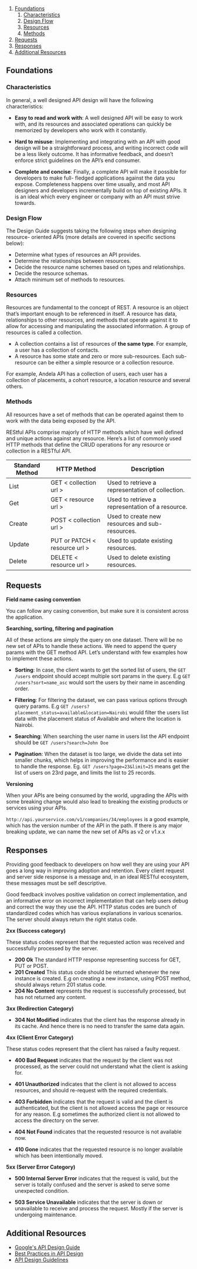 1. [Foundations](#foundations)
    1. [Characteristics](#characteristics)
    1. [Design Flow](#design-flow)
    1. [Resources](#resources)
    1. [Methods](#methods)
1. [Requests](#requests)
1. [Responses](#responses)
1. [Additional Resources](#additional-resources)

## Foundations

### Characteristics
In general, a well designed API design will have the following characteristics:

- **Easy to read and work with**: A well designed API will be easy to work with, and its resources and associated operations can quickly be memorized by developers who work with it constantly.

- **Hard to misuse**: Implementing and integrating with an API with good design will be a straightforward process, and writing incorrect code will be a less likely outcome. It has informative feedback, and doesn’t enforce strict guidelines on the API’s end consumer.

- **Complete and concise**: Finally, a complete API will make it possible for developers to make full- fledged applications against the data you expose. Completeness happens over time usually, and most API designers and developers incrementally build on top of existing APIs. It is an ideal which every engineer or company with an API must strive towards.

### Design Flow
The Design Guide suggests taking the following steps when designing resource- oriented APIs (more details are covered in specific sections below):

- Determine what types of resources an API provides.
- Determine the relationships between resources.
- Decide the resource name schemes based on types and relationships.
- Decide the resource schemas.
- Attach minimum set of methods to resources.

### Resources
Resources are fundamental to the concept of REST. A resource is an object that’s important enough to be referenced in itself. A resource has data, relationships to other resources, and methods that operate against it to allow for accessing and manipulating the associated information. A group of resources is called a collection.

- A collection contains a list of resources of **the same type**. For example, a user has a collection of contacts.
- A resource has some state and zero or more sub-resources. Each sub-resource can be either a simple resource or a collection resource.

For example, Andela API has a collection of users, each user has a collection of placements, a cohort resource, a location resource and several others.

### Methods
All resources have a set of methods that can be operated against them to work with the data being exposed by the API.

REStful APIs comprise majorly of HTTP methods which have well defined and unique actions against any resource. Here’s a list of commonly used HTTP methods that define the CRUD operations for any resource or collection in a  RESTful API.

Standard Method | HTTP Method | Description
--------------- | ----------- | -----------
List | GET < collection url > | Used to retrieve a representation of  collection.
Get | GET < resource url > | Used to retrieve a representation of a resource.
Create | POST < collection url > | Used to create new resources and sub-resources.
Update | PUT or PATCH < resource url > | Used to update existing resources.
Delete | DELETE < resource url > | Used to delete existing resources.

## Requests

**Field name casing convention**

You can follow any casing convention, but make sure it is consistent across the application.

**Searching, sorting, filtering and pagination**

All of these actions are simply the query on one dataset. There will be no new set of APIs to handle these actions. We need to append the query params with the GET method API. Let’s understand with few examples how to implement these actions.

- **Sorting**: In case, the client wants to get the sorted list of users, the `GET /users` endpoint should accept multiple sort params in the query. E.g `GET /users?sort=name_asc` would sort the users by their name in ascending order.

- **Filtering**: For filtering the dataset, we can pass various options through query params.
E.g `GET /users?placement_status=available&location=Nairobi` would filter the users list data with the placement status of Available and where the location is Nairobi.

- **Searching**: When searching the user name in users list the API endpoint should be `GET /users?search=John Doe`

- **Pagination**: When the dataset is too large, we divide the data set into smaller chunks, which helps in improving the performance and is easier to handle the response. Eg. `GET /users?page=23&limit=25` means get the list of users on 23rd page, and limits the list to 25 records.

**Versioning**

When your APIs are being consumed by the world, upgrading the APIs with some breaking change would also lead to breaking the existing products or services using your APIs.

`http://api.yourservice.com/v1/companies/34/employees` is a good example, which has the version number of the API in the path. If there is any major breaking update, we can name the new set of APIs as v2 or v1.x.x

## Responses

Providing good feedback to developers on how well they are using your API goes a long way in improving adoption and retention.  Every client request and server side response is a message and, in an ideal RESTful ecosystem, these messages must be self descriptive.

Good feedback involves positive validation on correct implementation, and an informative error on incorrect implementation that can help users debug and correct the way they use the API.  HTTP status codes are bunch of standardized codes which has various explanations in various scenarios. The server should always return the right status code.

**2xx (Success category)**

These status codes represent that the requested action was received and successfully processed by the server.

- **200 Ok** The standard HTTP response representing success for GET, PUT or POST.
- **201 Created** This status code should be returned whenever the new instance is created. E.g on creating a new instance, using POST method, should always return 201 status code.
- **204 No Content** represents the request is successfully processed, but has not returned any content.

**3xx (Redirection Category)**

- **304 Not Modified** indicates that the client has the response already in its cache. And hence there is no need to transfer the same data again.

**4xx (Client Error Category)**

These status codes represent that the client has raised a faulty request.

- **400 Bad Request** indicates that the request by the client was not processed, as the server could not understand what the client is asking for.

- **401 Unauthorized** indicates that the client is not allowed to access resources, and should re-request with the required credentials.

- **403 Forbidden** indicates that the request is valid and the client is authenticated, but the client is not allowed access the page or resource for any reason. E.g sometimes the authorized client is not allowed to access the directory on the server.

- **404 Not Found** indicates that the requested resource is not available now.

- **410 Gone** indicates that the requested resource is no longer available which has been intentionally moved.

**5xx (Server Error Category)**

- **500 Internal Server Error** indicates that the request is valid, but the server is totally confused and the server is asked to serve some unexpected condition.

- **503 Service Unavailable** indicates that the server is down or unavailable to receive and process the request. Mostly if the server is undergoing maintenance.

## Additional Resources
- [Google's API Design Guide](https://cloud.google.com/apis/design/)
- [Best Practices in API Design](https://swaggerhub.com/blog/api-design/api-design-best-practices/)
- [API Design Guidelines](https://hackernoon.com/restful-api-designing-guidelines-the-best-practices-60e1d954e7c9)
